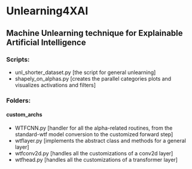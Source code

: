 # Unlearning4XAI

## Machine Unlearning technique for Explainable Artificial Intelligence

### Scripts:
- unl_shorter_dataset.py [the script for general unlearning]
- shapely_on_alphas.py [creates the parallel categories plots and visualizes activations and filters]

### Folders:
#### custom_archs
- WTFCNN.py [handler for all the alpha-related routines, from the standard-wtf model conversion to the customized forward step]
- wtflayer.py [implements the abstract class and methods for a general layer]
- wtfconv2d.py [handles all the customizations of a conv2d layer]
- wtfhead.py [handles all the customizations of a transformer layer]

